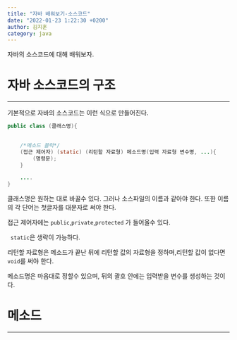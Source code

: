 ```yaml
---
title: "자바 배워보기-소스코드"
date: "2022-01-23 1:22:30 +0200"
author: 김지훈
category: java
---
```


자바의 소스코드에 대해 배워보자.

자바 소스코드의 구조
===

---
기본적으로 자바의 소스코드는 이런 식으로 만들어진다.

```java
public class (클래스명){
    

    /*메소드 블럭*/
    (접근 제어자) (static) (리턴할 자료형) 메소드명(입력 자료형 변수명, ...){
        (명령문);
    }

    ....
}
```
클래스명은 원하는 대로 바꿀수 있다. 그러나 소스파일의 이름과 같아야 한다. 또한 이름의 각 단어는 첫글자를 대문자로 써야 한다.

접근 제어자에는 ```public```,```private```,```protected``` 가 들어올수 있다.

``` static```은 생략이 가능하다.

리턴할 자료형은 메소드가 끝난 뒤에 리턴할 값의 자료형을 정하며,리턴할 값이 없다면 ```void```를 써야 한다.

메소드명은 마음대로 정할수 있으며, 뒤의 괄호 안에는 입력받을 변수를 생성하는 것이다.

메소드
===

---




